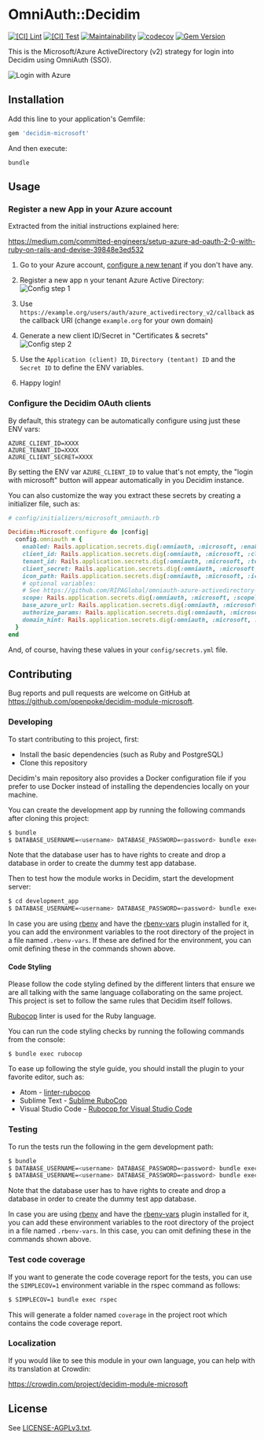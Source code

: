 # OmniAuth::Decidim

[![[CI] Lint](https://github.com/openpoke/decidim-module-microsoft/actions/workflows/lint.yml/badge.svg)](https://github.com/openpoke/decidim-module-microsoft/actions/workflows/lint.yml)
[![[CI] Test](https://github.com/openpoke/decidim-module-microsoft/actions/workflows/test.yml/badge.svg)](https://github.com/openpoke/decidim-module-microsoft/actions/workflows/test.yml)
[![Maintainability](https://api.codeclimate.com/v1/badges/7d9a138a045b30851a33/maintainability)](https://codeclimate.com/github/openpoke/decidim-module-microsoft/maintainability)
[![codecov](https://codecov.io/gh/openpoke/decidim-module-microsoft/branch/main/graph/badge.svg?token=V3KR51DGFN)](https://codecov.io/gh/openpoke/decidim-module-microsoft)
[![Gem Version](https://badge.fury.io/rb/decidim-microsoft.svg)](https://badge.fury.io/rb/decidim-microsoft)

This is the Microsoft/Azure ActiveDirectory (v2) strategy for login into Decidim using OmniAuth (SSO).

![Login with Azure](features/login.png)

## Installation

Add this line to your application's Gemfile:

```ruby
gem 'decidim-microsoft'
```

And then execute:

```
bundle
```

## Usage

### Register a new App in your Azure account

Extracted from the initial instructions explained here:

https://medium.com/committed-engineers/setup-azure-ad-oauth-2-0-with-ruby-on-rails-and-devise-39848e3ed532

1. Go to your Azure account, [configure a new tenant](https://docs.microsoft.com/en-gb/azure/active-directory/fundamentals/active-directory-access-create-new-tenant) if you don't have any.

2. Register a new app n your tenant Azure Active Directory: ![Config step 1](features/azure_conf1.png)

3. Use `https://example.org/users/auth/azure_activedirectory_v2/callback` as the callback URI (change `example.org` for your own domain)

4. Generate a new client ID/Secret in "Certificates & secrets" ![Config step 2](features/azure_conf2.png)

5. Use the `Application (client) ID`, `Directory (tentant) ID` and the `Secret ID` to define the ENV variables.

6. Happy login!

### Configure the Decidim OAuth clients

By default, this strategy can be automatically configure using just these ENV vars:

```
AZURE_CLIENT_ID=XXXX
AZURE_TENANT_ID=XXXX
AZURE_CLIENT_SECRET=XXXX
```

By setting the ENV var `AZURE_CLIENT_ID` to value that's not empty, the "login with microsoft" button will appear automatically in you Decidim instance.

You can also customize the way you extract these secrets by creating a initializer file, such as:

```ruby
# config/initializers/microsoft_omniauth.rb

Decidim::Microsoft.configure do |config|
  config.omniauth = {
    enabled: Rails.application.secrets.dig(:omniauth, :microsoft, :enabled),
    client_id: Rails.application.secrets.dig(:omniauth, :microsoft, :client_id:),
    tenant_id: Rails.application.secrets.dig(:omniauth, :microsoft, :tenant_id),
    client_secret: Rails.application.secrets.dig(:omniauth, :microsoft, :client_secret),
    icon_path: Rails.application.secrets.dig(:omniauth, :microsoft, :icon_path), # be aware of webpacker, must by media/images/something
    # optional variables:
    # See https://github.com/RIPAGlobal/omniauth-azure-activedirectory-v2/blob/master/lib/omniauth/strategies/azure_activedirectory_v2.rb
    scope: Rails.application.secrets.dig(:omniauth, :microsoft, :scope),
    base_azure_url: Rails.application.secrets.dig(:omniauth, :microsoft, :base_azure_url),
    authorize_params: Rails.application.secrets.dig(:omniauth, :microsoft, :authorize_params),
    domain_hint: Rails.application.secrets.dig(:omniauth, :microsoft, :domain_hint)
  }
end
```

And, of course, having these values in your `config/secrets.yml` file.

## Contributing

Bug reports and pull requests are welcome on GitHub at https://github.com/openpoke/decidim-module-microsoft.

### Developing

To start contributing to this project, first:

- Install the basic dependencies (such as Ruby and PostgreSQL)
- Clone this repository

Decidim's main repository also provides a Docker configuration file if you
prefer to use Docker instead of installing the dependencies locally on your
machine.

You can create the development app by running the following commands after
cloning this project:

```bash
$ bundle
$ DATABASE_USERNAME=<username> DATABASE_PASSWORD=<password> bundle exec rake development_app
```

Note that the database user has to have rights to create and drop a database in
order to create the dummy test app database.

Then to test how the module works in Decidim, start the development server:

```bash
$ cd development_app
$ DATABASE_USERNAME=<username> DATABASE_PASSWORD=<password> bundle exec rails s
```

In case you are using [rbenv](https://github.com/rbenv/rbenv) and have the
[rbenv-vars](https://github.com/rbenv/rbenv-vars) plugin installed for it, you
can add the environment variables to the root directory of the project in a file
named `.rbenv-vars`. If these are defined for the environment, you can omit
defining these in the commands shown above.

#### Code Styling

Please follow the code styling defined by the different linters that ensure we
are all talking with the same language collaborating on the same project. This
project is set to follow the same rules that Decidim itself follows.

[Rubocop](https://rubocop.readthedocs.io/) linter is used for the Ruby language.

You can run the code styling checks by running the following commands from the
console:

```
$ bundle exec rubocop
```

To ease up following the style guide, you should install the plugin to your
favorite editor, such as:

- Atom - [linter-rubocop](https://atom.io/packages/linter-rubocop)
- Sublime Text - [Sublime RuboCop](https://github.com/pderichs/sublime_rubocop)
- Visual Studio Code - [Rubocop for Visual Studio Code](https://github.com/misogi/vscode-ruby-rubocop)

### Testing

To run the tests run the following in the gem development path:

```bash
$ bundle
$ DATABASE_USERNAME=<username> DATABASE_PASSWORD=<password> bundle exec rake test_app
$ DATABASE_USERNAME=<username> DATABASE_PASSWORD=<password> bundle exec rspec
```

Note that the database user has to have rights to create and drop a database in
order to create the dummy test app database.

In case you are using [rbenv](https://github.com/rbenv/rbenv) and have the
[rbenv-vars](https://github.com/rbenv/rbenv-vars) plugin installed for it, you
can add these environment variables to the root directory of the project in a
file named `.rbenv-vars`. In this case, you can omit defining these in the
commands shown above.

### Test code coverage

If you want to generate the code coverage report for the tests, you can use
the `SIMPLECOV=1` environment variable in the rspec command as follows:

```bash
$ SIMPLECOV=1 bundle exec rspec
```

This will generate a folder named `coverage` in the project root which contains
the code coverage report.

### Localization

If you would like to see this module in your own language, you can help with its
translation at Crowdin:

https://crowdin.com/project/decidim-module-microsoft

## License

See [LICENSE-AGPLv3.txt](LICENSE-AGPLv3.txt).
